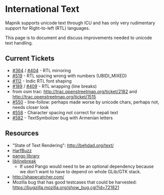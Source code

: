 # International Text

Mapnik supports unicode text through ICU and has only very rudimentary support for Right-to-left (RTL) languages.

This page is to document and discuss improvements needed to unicode text handling.

## Current Tickets

 * [#364](https://github.com/mapnik/mapnik/issues/364) / [#404](https://github.com/mapnik/mapnik/issues/404) - RTL mirroring
 * [#519](https://github.com/mapnik/mapnik/issues/519) - RTL spacing wrong with numbers (UBIDI_MIXED)
 * [#112](https://github.com/mapnik/mapnik/issues/112) - Indic RTL font shaping
 * [#189](https://github.com/mapnik/mapnik/issues/189) / [#409](https://github.com/mapnik/mapnik/issues/409) - RTL wrapping (line breaks)
  * from osm trac: http://trac.openstreetmap.org/ticket/2182 and http://trac.openstreetmap.org/ticket/1515
 * [#550](https://github.com/mapnik/mapnik/issues/550) - line-follow: perhaps made worse by unicode chars, perhaps not, needs closer look
 * [#558](https://github.com/mapnik/mapnik/issues/558) - Character spacing not correct for nepali text
 * [#582](https://github.com/mapnik/mapnik/issues/582) - TextSymbolizer bug with Armenian letters

## Resources

 * "State of Text Rendering": http://behdad.org/text/
 * [HarfBuzz](http://www.freedesktop.org/wiki/Software/HarfBuzz)
 * [pango library](http://www.pango.org/)
 * [liblinebreak](http://vimgadgets.sourceforge.net/liblinebreak/)
   * If used Pango would need to be an optional dependency because we don't want to have to depend on whole GLib/GTK stack.
 * http://shapecatcher.com/
 * Mozilla bug that has good testcases that could be harvested: https://bugzilla.mozilla.org/show_bug.cgi?id=721821